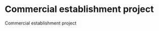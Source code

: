 Commercial establishment project
===================================
Commercial establishment project